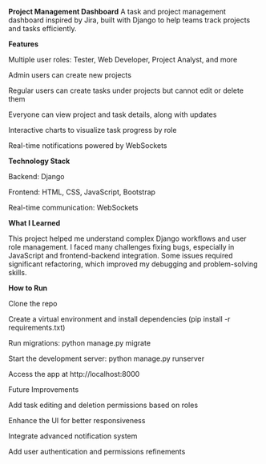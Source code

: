 **Project Management Dashboard**
A task and project management dashboard inspired by Jira, built with Django to help teams track projects and tasks efficiently.

**Features**

Multiple user roles: Tester, Web Developer, Project Analyst, and more

Admin users can create new projects

Regular users can create tasks under projects but cannot edit or delete them

Everyone can view project and task details, along with updates

Interactive charts to visualize task progress by role

Real-time notifications powered by WebSockets

**Technology Stack**

Backend: Django

Frontend: HTML, CSS, JavaScript, Bootstrap

Real-time communication: WebSockets

**What I Learned**

This project helped me understand complex Django workflows and user role management. I faced many challenges fixing bugs, especially in JavaScript and frontend-backend integration. Some issues required significant refactoring, which improved my debugging and problem-solving skills.

**How to Run**

Clone the repo

Create a virtual environment and install dependencies (pip install -r requirements.txt)

Run migrations: python manage.py migrate

Start the development server: python manage.py runserver

Access the app at http://localhost:8000

Future Improvements


Add task editing and deletion permissions based on roles

Enhance the UI for better responsiveness

Integrate advanced notification system

Add user authentication and permissions refinements


